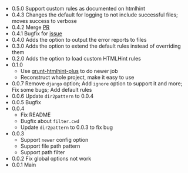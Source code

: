 - 0.5.0 Support custom rules as documented on htmlhint
- 0.4.3 Changes the default for logging to not include successful files; moves success to verbose
- 0.4.2 Merge [PR](https://github.com/poppinlp/grunt-htmlhint-plus/pull/15)
- 0.4.1 Bugfix for [issue](https://github.com/poppinlp/grunt-htmlhint-plus/issues/12)
- 0.4.0 Adds the option to output the error reports to files
- 0.3.0 Adds the option to extend the default rules instead of overriding them
- 0.2.0 Adds the option to load custom HTMLHint rules
- 0.1.0
	- Use [grunt-htmlhint-plus](https://github.com/poppinlp/grunt-htmlhint-plus) to do newer job
	- Reconstruct whole project, make it easy to use
- 0.0.7 Remove `django` option; Add `ignore` option to support it and more; Fix some bugs; Add default rules
- 0.0.6 Update `dir2pattern` to 0.0.4
- 0.0.5 Bugfix
- 0.0.4
	- Fix README
	- Bugfix about `filter.cwd`
	- Update `dir2pattern` to 0.0.3 to fix bug
- 0.0.3
	- Support `newer` config option
	- Support file path pattern
	- Support path filter
- 0.0.2 Fix global options not work
- 0.0.1 Main
